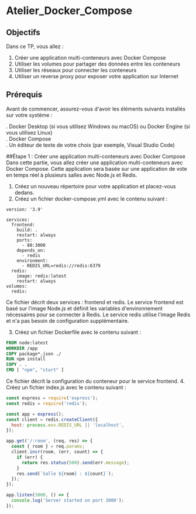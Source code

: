 # Atelier_Docker_Compose
## Objectifs
Dans ce TP, vous allez :

1. Créer une application multi-conteneurs avec Docker Compose   
2. Utiliser les volumes pour partager des données entre les conteneurs    
3. Utiliser les réseaux pour connecter les conteneurs   
4. Utiliser un reverse proxy pour exposer votre application sur Internet    

## Prérequis
Avant de commencer, assurez-vous d'avoir les éléments suivants installés sur votre système :    

. Docker Desktop (si vous utilisez Windows ou macOS) ou Docker Engine (si vous utilisez Linux)    
. Docker Compose  
. Un éditeur de texte de votre choix (par exemple, Visual Studio Code)  

##Étape 1 : Créer une application multi-conteneurs avec Docker Compose
Dans cette partie, vous allez créer une application multi-conteneurs avec Docker Compose. Cette application sera basée sur une application de vote en temps réel à plusieurs salles avec Node.js et Redis.

1. Créez un nouveau répertoire pour votre application et placez-vous dedans.
2. Créez un fichier docker-compose.yml avec le contenu suivant :
```Docker-Compose
version: '3.9'

services:
  frontend:
    build: .
    restart: always
    ports:
      - 80:3000
    depends_on:
      - redis
    environment:
      - REDIS_URL=redis://redis:6379
  redis:
    image: redis:latest
    restart: always
volumes:
  redis:
```
Ce fichier décrit deux services : frontend et redis. Le service frontend est basé sur l'image Node.js et définit les variables d'environnement nécessaires pour se connecter à Redis. Le service redis utilise l'image Redis et n'a pas besoin de configuration supplémentaire.   

3. Créez un fichier Dockerfile avec le contenu suivant :
```Dockerfile
FROM node:latest
WORKDIR /app
COPY package*.json ./
RUN npm install
COPY . .
CMD [ "npm", "start" ]
```
Ce fichier décrit la configuration du conteneur pour le service frontend.
4. Créez un fichier index.js avec le contenu suivant :
```js
const express = require('express');
const redis = require('redis');

const app = express();
const client = redis.createClient({
  host: process.env.REDIS_URL || 'localhost',
});

app.get('/:room', (req, res) => {
  const { room } = req.params;
  client.incr(room, (err, count) => {
    if (err) {
      return res.status(500).send(err.message);
    }
    res.send(`Salle ${room} : ${count}`);
  });
});

app.listen(3000, () => {
  console.log('Server started on port 3000');
});
```

